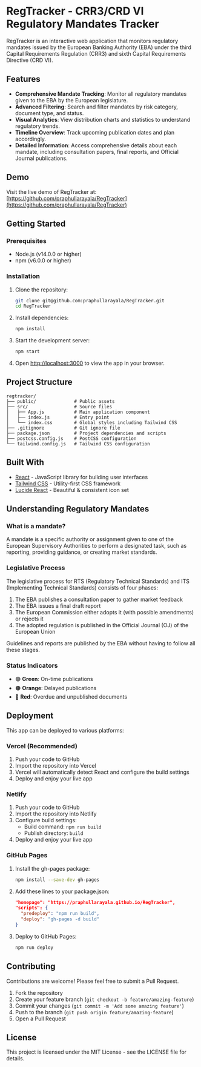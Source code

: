 # RegTracker - CRR3/CRD VI Regulatory Mandates Tracker

RegTracker is an interactive web application that monitors regulatory mandates issued by the European Banking Authority (EBA) under the third Capital Requirements Regulation (CRR3) and sixth Capital Requirements Directive (CRD VI).


## Features

- **Comprehensive Mandate Tracking**: Monitor all regulatory mandates given to the EBA by the European legislature.
- **Advanced Filtering**: Search and filter mandates by risk category, document type, and status.
- **Visual Analytics**: View distribution charts and statistics to understand regulatory trends.
- **Timeline Overview**: Track upcoming publication dates and plan accordingly.
- **Detailed Information**: Access comprehensive details about each mandate, including consultation papers, final reports, and Official Journal publications.

## Demo

Visit the live demo of RegTracker at: [https://github.com/praphullarayala/RegTracker](https://github.com/praphullarayala/RegTracker) 

## Getting Started

### Prerequisites

- Node.js (v14.0.0 or higher)
- npm (v6.0.0 or higher)

### Installation

1. Clone the repository:
   ```bash
   git clone git@github.com:praphullarayala/RegTracker.git
   cd RegTracker
   ```

2. Install dependencies:
   ```bash
   npm install
   ```

3. Start the development server:
   ```bash
   npm start
   ```

4. Open [http://localhost:3000](http://localhost:3000) to view the app in your browser.

## Project Structure

```
regtracker/
├── public/              # Public assets
├── src/                 # Source files
│   ├── App.js           # Main application component
│   ├── index.js         # Entry point
│   └── index.css        # Global styles including Tailwind CSS
├── .gitignore           # Git ignore file
├── package.json         # Project dependencies and scripts
├── postcss.config.js    # PostCSS configuration
└── tailwind.config.js   # Tailwind CSS configuration
```

## Built With

- [React](https://reactjs.org/) - JavaScript library for building user interfaces
- [Tailwind CSS](https://tailwindcss.com/) - Utility-first CSS framework
- [Lucide React](https://lucide.dev/) - Beautiful & consistent icon set

## Understanding Regulatory Mandates

### What is a mandate?

A mandate is a specific authority or assignment given to one of the European Supervisory Authorities to perform a designated task, such as reporting, providing guidance, or creating market standards.

### Legislative Process

The legislative process for RTS (Regulatory Technical Standards) and ITS (Implementing Technical Standards) consists of four phases:

1. The EBA publishes a consultation paper to gather market feedback
2. The EBA issues a final draft report
3. The European Commission either adopts it (with possible amendments) or rejects it
4. The adopted regulation is published in the Official Journal (OJ) of the European Union

Guidelines and reports are published by the EBA without having to follow all these stages.

### Status Indicators

- 🟢 **Green**: On-time publications
- 🟠 **Orange**: Delayed publications
- 🔴 **Red**: Overdue and unpublished documents

## Deployment

This app can be deployed to various platforms:

### Vercel (Recommended)

1. Push your code to GitHub
2. Import the repository into Vercel
3. Vercel will automatically detect React and configure the build settings
4. Deploy and enjoy your live app

### Netlify

1. Push your code to GitHub
2. Import the repository into Netlify
3. Configure build settings:
   - Build command: `npm run build`
   - Publish directory: `build`
4. Deploy and enjoy your live app

### GitHub Pages

1. Install the gh-pages package:
   ```bash
   npm install --save-dev gh-pages
   ```
2. Add these lines to your package.json:
   ```json
   "homepage": "https://praphullarayala.github.io/RegTracker",
   "scripts": {
     "predeploy": "npm run build",
     "deploy": "gh-pages -d build"
   }
   ```
3. Deploy to GitHub Pages:
   ```bash
   npm run deploy
   ```

## Contributing

Contributions are welcome! Please feel free to submit a Pull Request.

1. Fork the repository
2. Create your feature branch (`git checkout -b feature/amazing-feature`)
3. Commit your changes (`git commit -m 'Add some amazing feature'`)
4. Push to the branch (`git push origin feature/amazing-feature`)
5. Open a Pull Request

## License

This project is licensed under the MIT License - see the LICENSE file for details.

